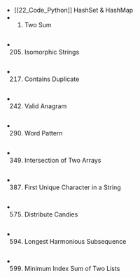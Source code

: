 - [[22_Code_Python]]
  HashSet & HashMap
- 1. Two Sum
  ```
  
  ```
- 205. Isomorphic Strings
  ```
  
  ```
- 217. Contains Duplicate
  ```
  
  ```
- 242. Valid Anagram
  ```
  
  ```
- 290. Word Pattern
  ```
  
  ```
- 349. Intersection of Two Arrays
  ```
  
  ```
- 387. First Unique Character in a String
  ```
  
  ```
- 575. Distribute Candies
  ```
  
  ```
- 594. Longest Harmonious Subsequence
  ```
  
  ```
- 599. Minimum Index Sum of Two Lists
  ```
  
  ```